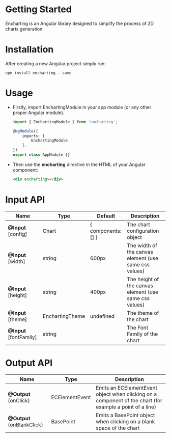 # Getting Started

Encharting is an Angular library designed to simplify the process of 2D charts generation.

# Installation

After creating a new Angular project simply run:

```properties
npm install encharting --save
``` 

# Usage

- Firstly, import EnchartingModule in your app module (or any other proper Angular module).
  
    ```typescript
    import { EnchartingModule } from 'encharting';

    @NgModule({
        imports: [
            EnchartingModule
        ],
    })
    export class AppModule {}
    ```
- Then use the **encharting** directive in the HTML of your Angular component:
  
  ```html
  <div encharting></div>
  ```

# Input API

| Name                    | Type            | Default            | Description                                            |
| ----------------------- | --------------- | ------------------ | ------------------------------------------------------ |
| **@Input** [config]     | Chart           | { components: [] } | The chart configuration object                         |
| **@Input** [width]      | string          | 600px              | The width of the canvas element (use same css values)  |
| **@Input** [height]     | string          | 400px              | The height of the canvas element (use same css values) |
| **@Input** [theme]      | EnchartingTheme | undefined          | The theme of the chart                                 |
| **@Input** [fontFamily] | string          |                    | The Font Family of the chart                           |

# Output API

| Name                       | Type           | Description                                                                                              |
| -------------------------- | -------------- | -------------------------------------------------------------------------------------------------------- |
| **@Output** (onClick)      | ECElementEvent | Emits an ECElementEvent object when clicking on a component of the chart (for example a point of a line) |
| **@Output** (onBlankClick) | BasePoint      | Emits a BasePoint object when clicking on a blank space of the chart                                     |